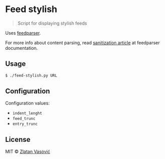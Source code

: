 # Feed stylish

> Script for displaying stylish feeds

Uses [feedparser](http://code.google.com/p/feedparser/).

For more info about content parsing, read
[sanitization article](http://pythonhosted.org/feedparser/html-sanitization.html)
at feedparser documentation.

## Usage

```bash
$ ./feed-stylish.py URL
```

## Configuration

Configuration values:

* `indent_lenght`
* `feed_trunc`
* `entry_trunc`

## License

MIT &copy; [Zlatan Vasović](https://github.com/ZDroid)